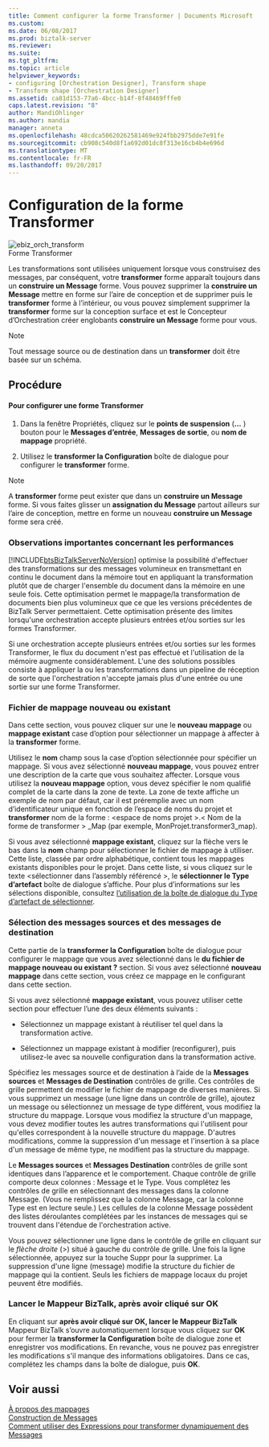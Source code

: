```yaml
---
title: Comment configurer la forme Transformer | Documents Microsoft
ms.custom: 
ms.date: 06/08/2017
ms.prod: biztalk-server
ms.reviewer: 
ms.suite: 
ms.tgt_pltfrm: 
ms.topic: article
helpviewer_keywords:
- configuring [Orchestration Designer], Transform shape
- Transform shape [Orchestration Designer]
ms.assetid: ca81d153-77a6-4bcc-b14f-8f48469fffe0
caps.latest.revision: "8"
author: MandiOhlinger
ms.author: mandia
manager: anneta
ms.openlocfilehash: 48cdca50620262581469e924fbb2975dde7e91fe
ms.sourcegitcommit: cb908c540d8f1a692d01dc8f313e16cb4b4e696d
ms.translationtype: MT
ms.contentlocale: fr-FR
ms.lasthandoff: 09/20/2017
---
```

# <a name="how-to-configure-the-transform-shape"></a>Configuration de la forme Transformer
![](../core/media/ebiz-orch-transform.gif "ebiz_orch_transform")  
Forme Transformer  
  
 Les transformations sont utilisées uniquement lorsque vous construisez des messages, par conséquent, votre **transformer** forme apparaît toujours dans un **construire un Message** forme. Vous pouvez supprimer la **construire un Message** mettre en forme sur l’aire de conception et de supprimer puis le **transformer** forme à l’intérieur, ou vous pouvez simplement supprimer la **transformer** forme sur la conception surface et est le Concepteur d’Orchestration créer englobants **construire un Message** forme pour vous.  
  
> [!NOTE]
>  Tout message source ou de destination dans un **transformer** doit être basée sur un schéma.  
  
## <a name="procedure"></a>Procédure  
  
#### <a name="to-configure-a-transform-shape"></a>Pour configurer une forme Transformer  
  
1.  Dans la fenêtre Propriétés, cliquez sur le **points de suspension** (**...** ) bouton pour le **Messages d’entrée**, **Messages de sortie**, ou **nom de mappage** propriété.  
  
2.  Utilisez le **transformer la Configuration** boîte de dialogue pour configurer le **transformer** forme.  
  
> [!NOTE]
>  A **transformer** forme peut exister que dans un **construire un Message** forme. Si vous faites glisser un **assignation du Message** partout ailleurs sur l’aire de conception, mettre en forme un nouveau **construire un Message** forme sera créé.  
  
### <a name="important-performance-considerations"></a>Observations importantes concernant les performances  
 [!INCLUDE[btsBizTalkServerNoVersion](../includes/btsbiztalkservernoversion-md.md)] optimise la possibilité d'effectuer des transformations sur des messages volumineux en transmettant en continu le document dans la mémoire tout en appliquant la transformation plutôt que de charger l'ensemble du document dans la mémoire en une seule fois. Cette optimisation permet le mappage/la transformation de documents bien plus volumineux que ce que les versions précédentes de BizTalk Server permettaient. Cette optimisation présente des limites lorsqu'une orchestration accepte plusieurs entrées et/ou sorties sur les formes Transformer.  
  
 Si une orchestration accepte plusieurs entrées et/ou sorties sur les formes Transformer, le flux du document n'est pas effectué et l'utilisation de la mémoire augmente considérablement. L'une des solutions possibles consiste à appliquer la ou les transformations dans un pipeline de réception de sorte que l'orchestration n'accepte jamais plus d'une entrée ou une sortie sur une forme Transformer.  
  
### <a name="newexisting-map-file"></a>Fichier de mappage nouveau ou existant  
 Dans cette section, vous pouvez cliquer sur une le **nouveau mappage** ou **mappage existant** case d’option pour sélectionner un mappage à affecter à la **transformer** forme.  
  
 Utilisez le **nom** champ sous la case d’option sélectionnée pour spécifier un mappage. Si vous avez sélectionné **nouveau mappage**, vous pouvez entrer une description de la carte que vous souhaitez affecter. Lorsque vous utilisez la **nouveau mappage** option, vous devez spécifier le nom qualifié complet de la carte dans la zone de texte. La zone de texte affiche un exemple de nom par défaut, car il est préremplie avec un nom d’identificateur unique en fonction de l’espace de noms du projet et **transformer** nom de la forme : \<espace de noms projet >.\< Nom de la forme de transformer > _Map (par exemple, MonProjet.transformer3_map).  
  
 Si vous avez sélectionné **mappage existant**, cliquez sur la flèche vers le bas dans la **nom** champ pour sélectionner le fichier de mappage à utiliser. Cette liste, classée par ordre alphabétique, contient tous les mappages existants disponibles pour le projet. Dans cette liste, si vous cliquez sur le texte \<sélectionner dans l’assembly référencé >, le **sélectionner le Type d’artefact** boîte de dialogue s’affiche. Pour plus d’informations sur les sélections disponible, consultez [l’utilisation de la boîte de dialogue du Type d’artefact de sélectionner](../core/how-to-use-the-select-artifact-type-dialog-box.md).  
  
### <a name="select-source-and-destination-messages"></a>Sélection des messages sources et des messages de destination  
 Cette partie de la **transformer la Configuration** boîte de dialogue pour configurer le mappage que vous avez sélectionné dans le **du fichier de mappage nouveau ou existant ?** section. Si vous avez sélectionné **nouveau mappage** dans cette section, vous créez ce mappage en le configurant dans cette section.  
  
 Si vous avez sélectionné **mappage existant**, vous pouvez utiliser cette section pour effectuer l’une des deux éléments suivants :  
  
-   Sélectionnez un mappage existant à réutiliser tel quel dans la transformation active.  
  
-   Sélectionnez un mappage existant à modifier (reconfigurer), puis utilisez-le avec sa nouvelle configuration dans la transformation active.  
  
 Spécifiez les messages source et de destination à l’aide de la **Messages sources** et **Messages de Destination** contrôles de grille. Ces contrôles de grille permettent de modifier le fichier de mappage de diverses manières. Si vous supprimez un message (une ligne dans un contrôle de grille), ajoutez un message ou sélectionnez un message de type différent, vous modifiez la structure du mappage. Lorsque vous modifiez la structure d'un mappage, vous devez modifier toutes les autres transformations qui l'utilisent pour qu'elles correspondent à la nouvelle structure du mappage. D'autres modifications, comme la suppression d'un message et l'insertion à sa place d'un message de même type, ne modifient pas la structure du mappage.  
  
 Le **Messages sources** et **Messages Destination** contrôles de grille sont identiques dans l’apparence et le comportement. Chaque contrôle de grille comporte deux colonnes : Message et le Type. Vous complétez les contrôles de grille en sélectionnant des messages dans la colonne Message. (Vous ne remplissez que la colonne Message, car la colonne Type est en lecture seule.) Les cellules de la colonne Message possèdent des listes déroulantes complétées par les instances de messages qui se trouvent dans l'étendue de l'orchestration active.  
  
 Vous pouvez sélectionner une ligne dans le contrôle de grille en cliquant sur le *flèche droite* (>) situé à gauche du contrôle de grille. Une fois la ligne sélectionnée, appuyez sur la touche Suppr pour la supprimer. La suppression d'une ligne (message) modifie la structure du fichier de mappage qui la contient. Seuls les fichiers de mappage locaux du projet peuvent être modifiés.  
  
### <a name="when-i-click-ok-launch-the-biztalk-mapper"></a>Lancer le Mappeur BizTalk, après avoir cliqué sur OK  
 En cliquant sur **après avoir cliqué sur OK, lancer le Mappeur BizTalk** Mappeur BizTalk s’ouvre automatiquement lorsque vous cliquez sur **OK** pour fermer la **transformer la Configuration** boîte de dialogue zone et enregistrer vos modifications. En revanche, vous ne pouvez pas enregistrer les modifications s'il manque des informations obligatoires. Dans ce cas, complétez les champs dans la boîte de dialogue, puis **OK**.  
  
## <a name="see-also"></a>Voir aussi  
 [À propos des mappages](../core/about-maps.md)   
 [Construction de Messages](../core/constructing-messages.md)   
 [Comment utiliser des Expressions pour transformer dynamiquement des Messages](../core/how-to-use-expressions-to-dynamic-transform-messages.md)
